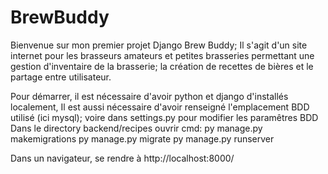 # BrewBuddy
Bienvenue sur mon premier projet Django Brew Buddy;
Il s'agit d'un site internet pour les brasseurs amateurs et petites brasseries permettant une gestion d'inventaire de la brasserie; la création de recettes de bières et le partage entre utilisateur.

Pour démarrer, il est nécessaire d'avoir python et django d'installés localement,
Il est aussi nécessaire d'avoir renseigné l'emplacement BDD utilisé (ici mysql); voire dans settings.py pour modifier les paramêtres BDD
Dans le directory backend/recipes ouvrir cmd:
py manage.py makemigrations
py manage.py migrate
py manage.py runserver

Dans un navigateur, se rendre à http://localhost:8000/